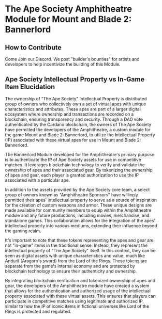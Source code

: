 # The Ape Society Amphitheatre Module for Mount and Blade 2: Bannerlord

## How to Contribute

Come Join our Discord. We post "builder's bounties" for artists and developers to help incentivize the building of this Module.



## Ape Society Intellectual Property vs In-Game Item Elucidation

The ownership of "The Ape Society" Intellectual Property is distributed group of owners who collectively own a set of virtual apes with unique characteristics and attributes. These apes are part of a larger digital ecosystem where ownership and transactions are recorded on a blockchain, ensuring transparency and security. Through a DAO vote authenticated by the Cardano blockchain, the owners of The Ape Society have permitted the developers of the Amphitheatre, a custom module for the game Mount and Blade 2: Bannerlord, to utilize the Intellectual Property (IP) associated with these virtual apes for use in Mount and Blade 2: Bannerlord.

The Bannerlord Module developed for the Amphitheatre's primary purpose is to authenticate the IP of Ape Society assets for use in competitive matches. It leverages blockchain technology to verify and validate the ownership of apes and their associated gear. By tokenizing the ownership of apes and gear, each player is granted authorization to use the IP associated with a particular ape.

In addition to the assets provided by the Ape Society core team, a select group of owners known as "Amphitheatre Sponsors" have willingly permitted their apes' intellectual property to serve as a source of inspiration for the creation of custom weapons and armor. These unique designs are made available for community members to equip within the Amphitheatre module and any future productions, including movies, merchandise, and standalone games. This collaboration allows for the integration of the apes' intellectual property into various mediums, extending their influence beyond the gaming realm.

It's important to note that these tokens representing the apes and gear are not "in-game" items in the traditional sense. Instead, they represent the intellectual property of "The Ape Society" itself. In this context, they can be seen as digital assets with unique characteristics and value, much like Anduril (Aragorn's sword) from the Lord of the Rings. These tokens are separate from the game's internal economy and are protected by blockchain technology to ensure their authenticity and ownership.

By integrating blockchain verification and tokenized ownership of apes and gear, the developers of the Amphitheatre module have created a system that allows for the authentication and authorized usage of the intellectual property associated with these virtual assets. This ensures that players can participate in competitive matches using legitimate and authorized IP, similar to how the IP of iconic items in fictional universes like Lord of the Rings is protected and regulated.

